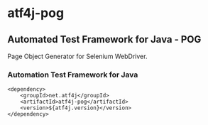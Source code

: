 # atf4j-pog

## Automated Test Framework for Java - POG

Page Object Generator for Selenium WebDriver.

### Automation Test Framework for Java

	<dependency>
		<groupId>net.atf4j</groupId>
		<artifactId>atf4j-pog</artifactId>
		<version>${atf4j.version}</version>
	</dependency>
